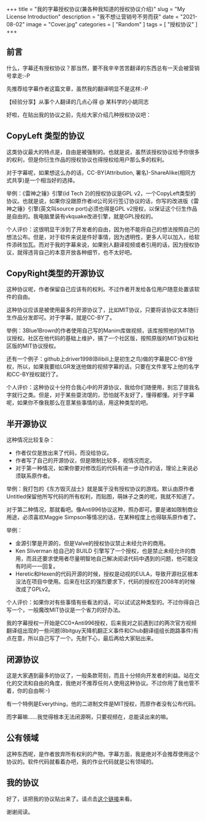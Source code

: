 +++
title = "我的字幕授权协议(兼各种我知道的授权协议介绍)"
slug = "My License Introduction"
description = "我不想让营销号不劳而获"
date = "2021-08-02"
image = "Cover.jpg"
categories = [
    "Random"
]
tags = [
    "授权协议"
]
+++

## 前言

什么，字幕还有授权协议？那当然，要不我辛辛苦苦翻译的东西总有一天会被营销号拿走:-P  

先推荐给字幕作者这篇文章，虽然我的翻译明显不是这样:-P  

【经验分享】从事个人翻译的几点心得 @ 某科学的小姚同志  

好啦，在贴出我的协议之前，先给大家介绍几种授权协议吧：

## CopyLeft 类型的协议

这类协议最大的特点是，自由是被强制的。也就是说，虽然该授权协议给予你很多的权利，但是你衍生作品的授权协议也得授权给用户那么多的权利。  

对于字幕呢，如果想这么办的话，CC-BY(Attribution, 署名)-ShareAlike(相同方式共享)是一个相当好的选择。  

举例：《雷神之锤》引擎(id Tech 2)的授权协议是GPL v2，一个CopyLeft类型的协议。也就是说，如果你没跟原作者id公司另行签订协议的话，你写的改进版《雷神之锤》引擎(英文叫source port)必须也得是GPL v2授权，以保证这个衍生作品是自由的。我电脑里装有vkquake改进引擎，就是GPL授权的。  

个人评价：这很明显干涉到了开发者的自由，因为他不能将自己的想法按照自己的想法公布。但是，对于软件来说是件好事情，因为透明性，更多人可以加入，给软件添砖加瓦。而对于我的字幕来说，如果别人翻译视频或者引用的话，因为授权协议，就得违背自己的本意开放各种细节，也不太好吧。

## CopyRight类型的开源协议

这种协议呢，作者保留自己应该有的权利。不过作者开发给各位用户随意处置该软件的自由。  

这种协议应该是被使用最多的开源协议了，比如MIT协议，只要将该协议文本随衍生作品分发即可。对于字幕，就是CC-BY了。  

举例：3Blue1Brown的作者使用自己写的Manim库做视频，该库按照他的MIT协议授权。社区在他代码的基础上维护，搞了一个社区版，按照原版的MIT协议和社区版的MIT协议授权。  

还有一个例子：github上driver1998(Bilibili上是初生之鸟)做的字幕是CC-BY授权，所以，如果我要给LGR发送他做的视频字幕的话，只要在文件里写上他的名字和CC-BY授权就行了。  

个人评价：这种协议十分符合我心中的开源协议，我给你们随便用，别忘了提我名字就行之类。但是，对于某些耍流氓的，恐怕就不友好了，懂得都懂。对于字幕呢，如果你不像我那么在意某些事情的话，用这种类型的吧。

## 半开源协议

这种情况比较复杂：

* 作者仅仅是放出来了代码，而没给协议。
* 作者写了自己的开源协议，但是限制比较多，视情况而定。
* 对于第一种情况，如果你要对修改后的代码有进一步动作的话，理论上来说必须联系原作者。

举例：我打包的《东方毁灭战士》就是属于没有授权协议的游戏。默认由原作者Untitled保留他所写代码的所有权利，而贴图，萌妹子之类的呢，我就不知道了。  

对于第二种情况，那就看吧。像Anti996协议这种，照办即可。要是诸如限制商业用途，必须喜欢Maggie Simpson等情况的话，在某种程度上也得联系原作者了。  

举例：
* 金源引擎是开源的，但是Valve的授权协议禁止未经允许的商用。
* Ken Sliverman 给自己的 BUILD 引擎写了一个授权，也是禁止未经允许的商用，而且还要求使用者尽量明智地自己解决阅读代码中遇到的问题，他可能没有时间一一回复。
* Heretic和Hexen的代码开源的时候，授权是动视的EULA，导致开源社区根本没法在项目中使用。后来在社区的强烈要求下，代码的授权在2008年的时候改成了GPLv2。

个人评价：如果你对有些事情有些看法的话，可以试试这种类型的。不过你得自己写一个，一般魔改MIT协议是一个省力的好办法。  

我的字幕授权一开始是CC0+Anti996授权，后来我对之前遇到过的两次官方视频翻译组出现的一些问题(8bitguy天降机翻正义事件和Chub翻译组组长跑路事件)有点在意，所以自己写了一个。先耐下心，最后再给大家贴出来。

## 闭源协议

这是大家遇到最多的协议了，一般条款苛刻，而且十分倾向开发者的利益。站在文化的交流和自由的角度，我绝对不推荐任何人使用这种协议。不过你用了我也管不着，你的自由啊:-)  

有一个特例是Everything，他的二进制文件是MIT授权，而原作者没有公布代码。  

而字幕嘛......我觉得根本无法闭源啊，只要视频在，总能读出来的嘛。

## 公有领域

这种东西呢，是作者放弃所有权利的产物。字幕方面，我是绝对不会推荐使用这个协议的。软件代码就看着办吧，我的作业代码就是公有领域的。  

## 我的协议
好了，该把我的协议贴出来了。请点击[这个链接](/字幕授权协议)来看。  

谢谢阅读。  
